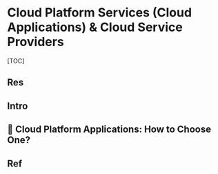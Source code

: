 # Cloud Platform Services (Cloud Applications) & Cloud Service Providers

[TOC]



## Res


## Intro


## 🤔 Cloud Platform Applications: How to Choose One?



## Ref

